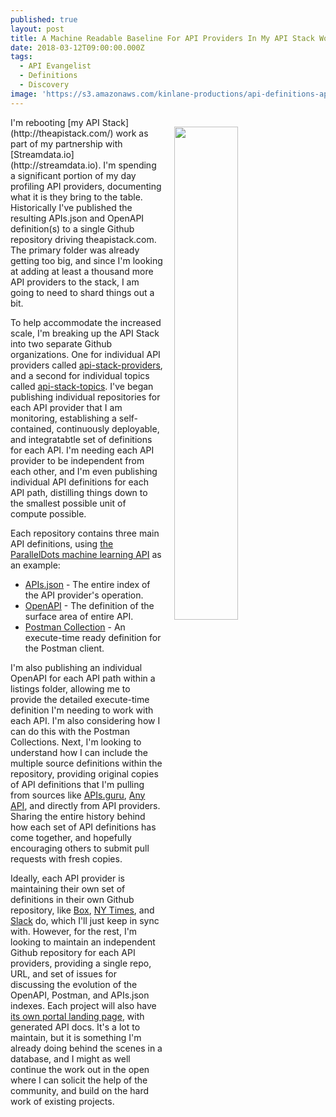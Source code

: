 ```yaml
---
published: true
layout: post
title: A Machine Readable Baseline For API Providers In My API Stack Work
date: 2018-03-12T09:00:00.000Z
tags:
  - API Evangelist
  - Definitions
  - Discovery
image: 'https://s3.amazonaws.com/kinlane-productions/api-definitions-api-stack.png'
---
```

<p><img src="{{ page.image }}" width="45%" align="right" style="padding: 15px;" /></p>I'm rebooting [my API Stack](http://theapistack.com/) work as part of my partnership with [Streamdata.io](http://streamdata.io). I'm spending a significant portion of my day profiling API providers, documenting what it is they bring to the table. Historically I've published the resulting APIs.json and OpenAPI definition(s) to a single Github repository driving theapistack.com. The primary folder was already getting too big, and since I'm looking at adding at least a thousand more API providers to the stack, I am going to need to shard things out a bit.

To help accommodate the increased scale, I'm breaking up the API Stack into two separate Github organizations. One for individual API providers called [api-stack-providers](https://github.com/api-stack-providers), and a second for individual topics called [api-stack-topics](https://github.com/api-stack-topics). I've began publishing individual repositories for each API provider that I am monitoring, establishing a self-contained, continuously deployable, and integratabtle set of definitions for each API. I'm needing each API provider to be independent from each other, and I'm even publishing individual API definitions for each API path, distilling things down to the smallest possible unit of compute possible.

Each repository contains three main API definitions, using [the ParallelDots machine learning API](https://github.com/api-stack-providers/paralleldots) as an example:

- [APIs.json](https://github.com/api-stack-providers/paralleldots/blob/master/apis.yaml) - The entire index of the API provider's operation.
- [OpenAPI](https://github.com/api-stack-providers/paralleldots/blob/master/openapi/complete.yaml) - The definition of the surface area of entire API.
- [Postman Collection](https://github.com/api-stack-providers/paralleldots/blob/master/postmancollections/complete.json) - An execute-time ready definition for the Postman client.

I'm also publishing an individual OpenAPI for each API path within a listings folder, allowing me to provide the detailed execute-time definition I'm needing to work with each API. I'm also considering how I can do this with the Postman Collections. Next, I'm looking to understand how I can include the multiple source definitions within the repository, providing original copies of API definitions that I'm pulling from sources like [APIs.guru](http://apis.guru), [Any API](https://any-api.com/), and directly from API providers. Sharing the entire history behind how each set of API definitions has come together, and hopefully encouraging others to submit pull requests with fresh copies.

Ideally, each API provider is maintaining their own set of definitions in their own Github repository, like [Box](https://apievangelist.com/2017/05/22/box-goes-all-in-on-openapi/), [NY Times](https://apievangelist.com/2017/03/01/new-york-times-manages-their-openapi-using-github/), and [Slack](http://apievangelist.com/2017/11/06/an-example-of-how-every-api-provider-should-be-using-openapi-out-of-the-slack-platform/) do, which I'll just keep in sync with. However, for the rest, I'm looking to maintain an independent Github repository for each API providers, providing a single repo, URL, and set of issues for discussing the evolution of the OpenAPI, Postman, and APIs.json indexes. Each project will also have [its own portal landing page](http://paralleldots.stack.network/), with generated API docs. It's a lot to maintain, but it is something I'm already doing behind the scenes in a database, and I might as well continue the work out in the open where I can solicit the help of the community, and build on the hard work of existing projects.
